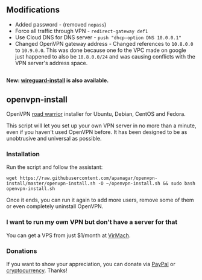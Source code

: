 ## Modifications
* Added password - (removed `nopass`)
* Force all traffic through VPN - `redirect-gateway def1`
* Use Cloud DNS for DNS server - `push "dhcp-option DNS 10.0.0.1"`
* Changed OpenVPN gateway address - Changed references to `10.8.0.0` to `10.9.0.0`. This was done because one fo the VPC made on google just happened to also be `10.8.0.0/24` and was causing conflicts with the VPN server's address space.

##
##
**New: [wireguard-install](https://github.com/Nyr/wireguard-install) is also available.**

## openvpn-install
OpenVPN [road warrior](http://en.wikipedia.org/wiki/Road_warrior_%28computing%29) installer for Ubuntu, Debian, CentOS and Fedora.

This script will let you set up your own VPN server in no more than a minute, even if you haven't used OpenVPN before. It has been designed to be as unobtrusive and universal as possible.

### Installation
Run the script and follow the assistant:

`wget https://raw.githubusercontent.com/apanagar/openvpn-install/master/openvpn-install.sh -O ~/openvpn-install.sh && sudo bash openvpn-install.sh`

Once it ends, you can run it again to add more users, remove some of them or even completely uninstall OpenVPN.

### I want to run my own VPN but don't have a server for that
You can get a VPS from just $1/month at [VirMach](https://billing.virmach.com/aff.php?aff=4109&url=billing.virmach.com/cart.php?gid=18).

### Donations

If you want to show your appreciation, you can donate via [PayPal](https://www.paypal.com/cgi-bin/webscr?cmd=_s-xclick&hosted_button_id=VBAYDL34Z7J6L) or [cryptocurrency](https://pastebin.com/raw/M2JJpQpC). Thanks!
